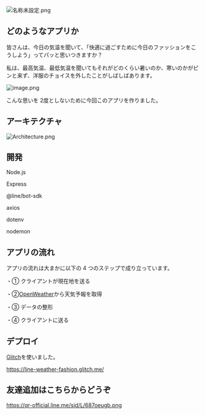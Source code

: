 ![名称未設定.png](https://qiita-image-store.s3.ap-northeast-1.amazonaws.com/0/838372/0af0bfce-b695-b341-4e90-aeefde544562.png)

## どのようなアプリか

皆さんは、今日の気温を聞いて、「快適に過ごすために今日のファッションをこうしよう」ってパッと思いつきますか？

私は、最高気温、最低気温を聞いてもそれがどのくらい暑いのか、寒いのかがピンと来ず、洋服のチョイスを外したことがしばしばあります。

![image.png](https://qiita-image-store.s3.ap-northeast-1.amazonaws.com/0/838372/c9583e2c-1e6c-a662-e7cf-b9995ca8e3cb.png)

こんな思いを 2度としないために今回このアプリを作りました。

## アーキテクチャ
![Architecture.png](https://qiita-image-store.s3.ap-northeast-1.amazonaws.com/0/838372/479f319c-9032-4137-65d3-3aa6a37b9b5d.png)

## 開発

Node.js

Express

@line/bot-sdk

axios

dotenv

nodemon

## アプリの流れ

アプリの流れは大まかに以下の 4 つのステップで成り立っています。

・① クライアントが現在地を送る

・②[OpenWeather](https://openweathermap.org/)から天気予報を取得

・③ データの整形

・④ クライアントに送る

## デプロイ

[Glitch](https://glitch.com/)を使いました。

https://line-weather-fashion.glitch.me/

## 友達追加はこちらからどうぞ

https://qr-official.line.me/sid/L/687oeugb.png

